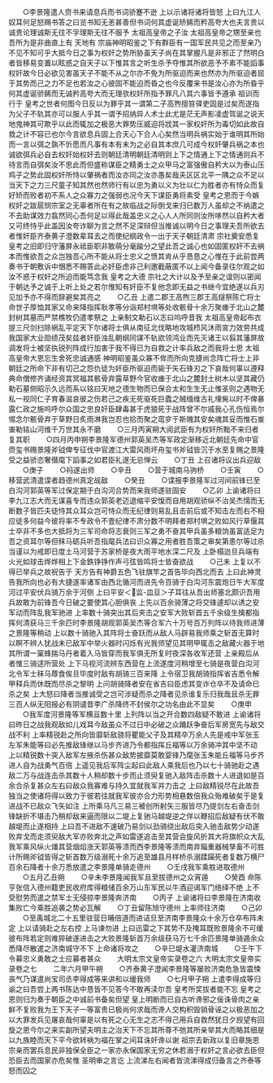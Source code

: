 <!-- { "loadSidebar": true } -->
　　○李景隆遣人赍书来请息兵而书词骄蹇不逊  上以示诸将诸将皆怒  上曰九江人奴耳何足怒赐书答之曰览书知无恙甚善但书词何其虚诞矫餙而矜高夸大也夫言贵以诚贵论理诚斯无往不孚理斯无往不服予  太祖高皇帝之子汝  太祖高皇帝之甥至亲也吾所为是非曲直上有  天地有  宗庙神明昭鉴之下有群臣有一国军民共见之而至亲乃不见不知可乎大抵今日之事为权奸之势所胁虽天子尚在其掌握凡是非邪正了然明白者皆移易变置以眩惑之自天子以下惟其言之听生杀予夺惟其所欲恶予不素不能謟事权奸故今日必欲见害虽天子不能不从之尔亦不免为所驱迫而来也然亦为所驱迫者屈于其势而己之力不足也若汝之心彼固不能迫而昏之也今反覆来书是汝心亦为所昏乎何其虚诞骄餙而无诚矜高夸大而无理欤权奸所指予罪凡八其六事皆予遵承  祖训而行于  皇考之世者何图今日反以为罪乎其一谓第二子高煦擅笞驿吏固是过矣而遂指为父子不轨其亦可以服人乎其一谓予招纳异人术士此尤是茫无声影凌虚驾诞之说天地鬼神其可欺乎以此而辄加之极恶大罪势压威迫将戕其一家权奸所为毒切如此故自救之计不容已也尔今言欲息兵固上合天心下合人心矣然当明兵祸实始于谁明其所始而一言以弭之孰不忻愿而凡事有本有末为之必自其本庶几可成今权奸肇兵祸之本也诚欲弭兵必自去权奸始权奸去则朝廷清明朝廷清明则上下之情通上下之情通则兵不待言而自弭矣汝不思此而但盛称谋臣之精勇士之众甲马之富强傲自矜大以为泰山压鸡子之势此固权奸所恃以肇祸者而汝亦同之汝亦愚矣哉夫区区北平一隅之众不足以当天下之力三尺童子知其然也然师行有以忠为勇以义为壮以仁为胜者亦有恃众而复好矫而败者初不系人之众寡力之强弱也况今天下谋臣勇将素受  皇考之恩而于今嫉权奸之跋扈悯宗室之无辜者所在有之故临战之际倒戈来归已数万人虽却之不纳遣之不去助谋效力翕然同心吾何足以得此哉盖忠义之心人人所同则汝所哆然以自矜大者又可终恃乎此盖因汝夸诈聊为言之然不足深辩但当推诚以明今日之事理夫吾所欲去者惟奸臣齐泰黄子澄数辈耳去之而使纪纲政令一出于天子朝廷清肃  宗社奠安悉复  皇考之旧即归守藩屏永祗臣职非敢萌分毫踰分之望此吾之诚心也如固匿权奸不去祸本而惟欲吾之众岂独吾心所不能从将士忠义之愤其肯从乎恳恳之心惟在于此前尝两奏书于朝敷诉中悃悉不赐答此必奸臣虑非己利邀截蔽匿不以上闻今备录往尔观之如汝不惑于权奸之所迫而能笃念我  皇考之大德  宗社之大计以及予至亲之谊则以密闻于朝达予之诚于上听上处之若尔惟知有奸臣不复他念即无益之书继今宜绝遂以兵刃见加予亦不得而辞避矣其亮之
　　○乙丑  上遣二郡王高煦三郡王高燧祭陈亡将士命世子厚恤其家又命来降指挥耿孝等分诣郑村埧等处收骸骨十余万聚瘗于北山之麓封树其墓而严禁樵牧仍遣孝祭之  上亲制文勒石以志曰呜呼昔我  太祖高皇帝起布衣提三尺剑扫除祸乱平定天下尔诸将士俱从南征北伐略地攻城栉风沐雨宣力效劳共成我国家大业勋绩茂矣兹者奸臣浊乱朝纲同谋不轨欲领鸿业而先灭诸王以翦其藩屏故调发将士被坚执锐列阵成行加害于我不得已为自救之计率兵敌之而我将士思  太祖高皇帝大恩忘生舍死忠诚通感  神明昭鉴虽众寡不侔而所向克捷尚念阵亡将士上非朝廷之所命下非有切己之怨仇徒为奸臣所驱迫而毙于矢石锋刃之下哀哉何辜以遵释典命僧修齐诵经资其冥福其骸骨弃露草野今官收瘗于北山之麓封土树木以坚其藏仍勒石墓侧昭示久远而系以铭曰天地之德生物而已保合太和生生无止惟圣则之遇物无私一视同仁子育春滋哀彼之伤若己之疾无死驱死巨蠹之贼缅维古礼埋胔以时不俾暴露仁政之施呜呼尔众国之忠良奸臣肆毒甚于虎狼死于战阵曾不尔戚我心孔伤恒焉尔惕念尔骸骨弃于草野日炙雨淋我岂忍也拾而聚之窀穸于斯魄其安矣魂其妥而惟石崟崟勒铭山河维千万世其永不磨
　　○三月丙寅朔大阅武臣有为权奸所黜不来归者复其职
　　○四月丙申朔李景隆军德州郭英吴杰等军政定渐移近北朝廷先命中官赍玺书赐景隆斧钺俾专征伐中官渡江大雷风雨坏舟玺书斧钺皆沉于水至复赐之景隆受之益骄恣奢僣麾下謟事之如君臣礼遂无忌惮云
　　○丁丑  上召诸将议出兵迎敌
　　○庚子
　　○祃遂出师
　　○辛丑
　　○营于城南马驹桥
　　○壬寅
　　○移营武清遣谍者趋德州真定觇敌
　　○癸丑
　　○谍报李景隆军过河间前锋已至白沟河郭英等军过保定期于白沟河合势而来我师遂驻固安
　　○乙卯  上谕诸将曰李九江志大而无谋喜专而违众郭英老迈退缩平安愎而自用胡观骄纵不治吴杰懦而无断数子皆匹夫徒恃其众耳众岂可恃众而无纪律则易乱且击前后或不知击左而右不相应徒多何益今彼将率不专政令不壹纪律不肃分数不明拜者郑村埧之败如风行草偃其士卒非不多也大抵将为三军司命将志衰则三军之勇不奋其甲兵虽多粮饷虽富适足为吾之资耳尔等但秣马砺兵听吾指麾兵法曰识众寡之用者胜吾策之审矣第患尔等过杀当谨以为戒即日度土马河营于苏家桥是夜大雨平地水深二尺及  上卧榻迨旦兵端有火光如球击烨烨相上下金鉄铮铮作声弓弦皆鸣将士皆奋欲战
　　○己未  上复以不得已举兵之故祝告于  天方告有神爵五色飞驻旗竿之首告毕向西北而去  上曰此神灵告我所向也必有大捷遂率诸军由西北循河而进先令百骑于白沟河东震炮日午大军度河过平安伏兵骑万余于河侧  上曰平安＜监-皿豆＞子耳往从吾出师塞北颇识吾用兵故敢为前锋吾今日破之要使其心胆俱丧  上先以百余骑薄之将交锋遽却以诱之安军动而阵乱我军驰进  上率数十骑突出其后夹击之安军大败斩首五千余级生擒都指挥何清获马三千余匹时李景隆胡观郭英吴杰等合军六十万号百万列阵以待我师进薄之景隆等稍动  上以数十骑驰入其阵将士奋跃而从敌人马辟易我师乘之斩首无算时以瞑不辨人犹战未已敌军中举火器时闪烁有光我师望见其明甲辄击之敌藏火器于地其所谓一窠蜂揣马丹者着入马皆穿而我军俱无所复时夜深各收军还营  上亲殿后从者惟三骑逑所营处  上下马视河流辨东西营在上流遂度河稍增至七骑是夜营白沟河北令军士秣马蓐食俟旦毕度时敌有胡骑三百来降  上令宿卫我胡骑指挥省吉悉令解甲释兵而休既而尽杀之黎明  上问胡骑降者安在省吉曰臣虑其变诈仓卒不及请命已杀之矣  上大怒曰降者当推诚受之岂可涉疑而杀之降者见杀谁复乐归我哉且杀无罪三百人纵无阳报必有阴谴昔李广杀降终不封侯尔之功名由此不显矣
　　○庚申
　　○我军度河景隆等军横亘数十里  上列阵以当之开合数四敌疑不敢进  上谕诸将曰昨日之战我观敌如儿戏耳今敌虽众不过日中必破之众踊跃争奋后军房宽先与敌交战不利  上率精锐赴之所向皆靡斩敌骁将瞿能父子及其精卒万余人先是戒中军张玉左军朱能等曰必先推敌锋继以马步齐进乃令都指挥丘福等以万余骑冲其中坚不动  上以精锐数十突入敌军左掖杀伤甚众敌势披靡莫敢婴锋乃麾张玉朱能丘福等马步齐进人自为战勇气百倍  上遥见我后军阵尘起曰此敌人乘我后也乃以七十骑驰赴之遇敌二万与战连击杀其数十人稍却数十步而止须臾复驰入敌阵击杀数十人进退如是百余合杀复甚众左右曰敌众我寡难与持久宜就我军并力击之  上曰敌精锐尽在此故吾独当之使诸将得以致力于彼若往就我军彼亦合力形势相悬数倍我众殆难破矣于是复进战不已敌众飞矢如注  上所乘马凡三易三被创所射矢三服皆尽乃提剑左右奋击剑锋缺折不堪击乃稍却敌来逼而限以二堤上复驰马越堤逆之佯以鞭招后敌疑有伏不敢越堤而止遂相持  上曰吾不进敌不速破乃易剑以劲骑绕出敌后突入驰击敌势少动遂败弃戈而走须臾敌大军亦败奔北之声如雷遂追击至其营会旋风折其大将旗帜众大乱我军乘风纵火燔其营烟焰涨天郭英等溃而西李景隆等溃而南弃辎重器械孳畜不可胜计所赐斧钺皆得之斩首数万级溺死十余万追至雄县月样桥杀溺蹂躏死者复数万横尸百余石降者十余万悉放遣之李景隆单骑走德州
　　○壬戌我军乘胜进取德州
　　○五月乙丑朔
　　○辛未李景隆闻我军且至拔德州之众宵遁
　　○癸酉  命陈亨张信入德州籍吏民收府库得粮储百余万山东军民以牛酒迎谒军门络绎不绝  上不受慰劳而遣之禁军士无侵掠李景隆奔济南
　　○丙子  上谕诸将曰李景隆在济南收集败亡今乘胜追袭之势必瓦解
　　○丁丑留陈旭守德州  上率师往济南
　　○己卯
　　○至禹城北二十五里驻营日晡倍道而进诘旦至济南李景隆众十余万仓卒布阵未定  上以请骑赴之左右控  上马谏勿进  上曰迅雷之下其势不及掩耳既败景隆余不可缓彼布阵若定则难猝破遂进击之大败景隆斩首万余级获马万七千余匹景隆单骑遁余众悉降尽散遣之济南城守不下  上命诸将攻之
　　○辛巳堤水灌济南城
　　○壬午下令募忠义勇敢之士应募者甚众
　　大明太宗文皇帝实录卷之六
大明太宗文皇帝实录卷之七
　　二年六月甲午朔
　　○齐泰黄子澄闻李景隆等屡败济南危急皆震悚丧气乃谋遣尚宝司丞李得成等来讲和以缓我师
　　○七月甲子朔  上遣李得成等归谕之曰吾尝上两书陈达中恳皆不见答今不敢再渎尔吾  皇考所奖拔者能不忘  皇考之恩则归为奏于朝臣之中诚前书备矣但望  皇上明断而已自古听谗邪之佞诛骨肉之亲鲜不复败我为王下天子一等富贵已极尚何求哉而谗人交构积毁销骨诬之以极恶加之以大罪发兵见屠哀哉何辜是以有死之心无生之志不得己用兵自救然犹日夕觊望有回旋之恩今尔之来实副所望夫明主之治天下不忘其所尊不弛其所亲举其大而略其细是以九族睦而天下平今欲转祸为福在掌之间耳诛奸谗以谢  祖宗去新政以复旧章施恩宗亲而罢兵息民非独保全臣之一家亦永保国家无穷之休若溺于权奸之言必欲去臣但恐臣去而国家亦危矣惟  圣明审之言讫  上流涕左右闻者皆流涕得成归备言之齐泰等怒而囚之
